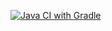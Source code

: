 [![Java CI with Gradle](https://github.com/AlexeiBabeshko/bdd-page-object/actions/workflows/gradle.yml/badge.svg)](https://github.com/AlexeiBabeshko/bdd-page-object/actions/workflows/gradle.yml)
